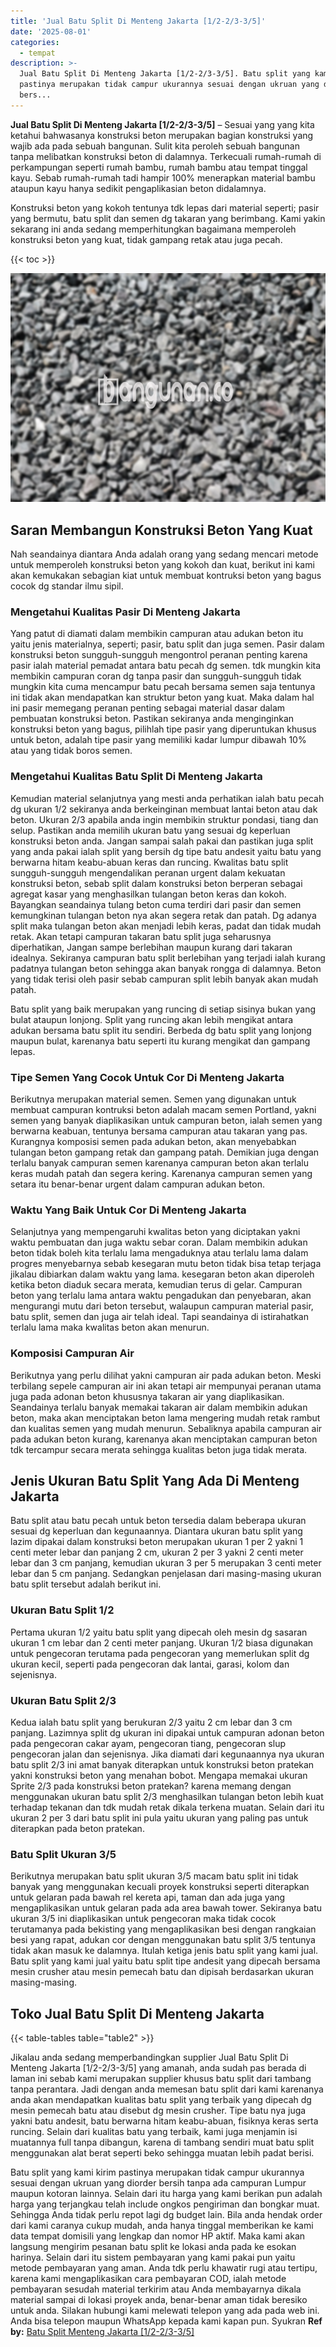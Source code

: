 ```yaml
---
title: 'Jual Batu Split Di Menteng Jakarta [1/2-2/3-3/5]'
date: '2025-08-01'
categories:
  - tempat
description: >-
  Jual Batu Split Di Menteng Jakarta [1/2-2/3-3/5]. Batu split yang kami kirim
  pastinya merupakan tidak campur ukurannya sesuai dengan ukruan yang diorder
  bers...
---
```


**Jual Batu Split Di Menteng Jakarta \[1/2-2/3-3/5\]** – Sesuai yang yang kita ketahui bahwasanya konstruksi beton merupakan bagian konstruksi yang wajib ada pada sebuah bangunan. Sulit kita peroleh sebuah bangunan tanpa melibatkan konstruksi beton di dalamnya. Terkecuali rumah-rumah di perkampungan seperti rumah bambu, rumah bambu atau tempat tinggal kayu. Sebab rumah-rumah tadi hampir 100% menerapkan material bambu ataupun kayu hanya sedikit pengaplikasian beton didalamnya.

Konstruksi beton yang kokoh tentunya tdk lepas dari material seperti; pasir yang bermutu, batu split dan semen dg takaran yang berimbang. Kami yakin sekarang ini anda sedang memperhitungkan bagaimana memperoleh konstruksi beton yang kuat, tidak gampang retak atau juga pecah.

{{< toc >}}

![Jual Batu Split Di Menteng Jakarta [1/2-2/3-3/5]](/images/jual-batu-split-28.png)

## Saran Membangun Konstruksi Beton Yang Kuat

Nah seandainya diantara Anda adalah orang yang sedang mencari metode untuk memperoleh konstruksi beton yang kokoh dan kuat, berikut ini kami akan kemukakan sebagian kiat untuk membuat kontruksi beton yang bagus cocok dg standar ilmu sipil.

### Mengetahui Kualitas Pasir Di Menteng Jakarta

Yang patut di diamati dalam membikin campuran atau adukan beton itu yaitu jenis materialnya, seperti; pasir, batu split dan juga semen. Pasir dalam konstruksi beton sungguh-sungguh mengontrol peranan penting karena pasir ialah material pemadat antara batu pecah dg semen. tdk mungkin kita membikin campuran coran dg tanpa pasir dan sungguh-sungguh tidak mungkin kita cuma mencampur batu pecah bersama semen saja tentunya ini tidak akan mendapatkan kan struktur beton yang kuat. Maka dalam hal ini pasir memegang peranan penting sebagai material dasar dalam pembuatan konstruksi beton. Pastikan sekiranya anda menginginkan konstruksi beton yang bagus, pilihlah tipe pasir yang diperuntukan khusus untuk beton, adalah tipe pasir yang memiliki kadar lumpur dibawah 10% atau yang tidak boros semen.

### Mengetahui Kualitas Batu Split Di Menteng Jakarta

Kemudian material selanjutnya yang mesti anda perhatikan ialah batu pecah dg ukuran 1/2 sekiranya anda berkeinginan membuat lantai beton atau dak beton. Ukuran 2/3 apabila anda ingin membikin struktur pondasi, tiang dan selup. Pastikan anda memilih ukuran batu yang sesuai dg keperluan konstruksi beton anda. Jangan sampai salah pakai dan pastikan juga split yang anda pakai ialah split yang bersih dg tipe batu andesit yaitu batu yang berwarna hitam keabu-abuan keras dan runcing. Kwalitas batu split sungguh-sungguh mengendalikan peranan urgent dalam kekuatan konstruksi beton, sebab split dalam konstruksi beton berperan sebagai agregat kasar yang menghasilkan tulangan beton keras dan kokoh. Bayangkan seandainya tulang beton cuma terdiri dari pasir dan semen kemungkinan tulangan beton nya akan segera retak dan patah. Dg adanya split maka tulangan beton akan menjadi lebih keras, padat dan tidak mudah retak. Akan tetapi campuran takaran batu split juga seharusnya diperhatikan, Jangan sampe berlebihan maupun kurang dari takaran idealnya. Sekiranya campuran batu split berlebihan yang terjadi ialah kurang padatnya tulangan beton sehingga akan banyak rongga di dalamnya. Beton yang tidak terisi oleh pasir sebab campuran split lebih banyak akan mudah patah.

Batu split yang baik merupakan yang runcing di setiap sisinya bukan yang bulat ataupun lonjong. Split yang runcing akan lebih mengikat antara adukan bersama batu split itu sendiri. Berbeda dg batu split yang lonjong maupun bulat, karenanya batu seperti itu kurang mengikat dan gampang lepas.

### Tipe Semen Yang Cocok Untuk Cor Di Menteng Jakarta

Berikutnya merupakan material semen. Semen yang digunakan untuk membuat campuran kontruksi beton adalah macam semen Portland, yakni semen yang banyak diaplikasikan untuk campuran beton, ialah semen yang berwarna keabuan, tentunya bersama campuran atau takaran yang pas. Kurangnya komposisi semen pada adukan beton, akan menyebabkan tulangan beton gampang retak dan gampang patah. Demikian juga dengan terlalu banyak campuran semen karenanya campuran beton akan terlalu keras mudah patah dan segera kering. Karenanya campuran semen yang setara itu benar-benar urgent dalam campuran adukan beton.

### Waktu Yang Baik Untuk Cor Di Menteng Jakarta

Selanjutnya yang mempengaruhi kwalitas beton yang diciptakan yakni waktu pembuatan dan juga waktu sebar coran. Dalam membikin adukan beton tidak boleh kita terlalu lama mengaduknya atau terlalu lama dalam progres menyebarnya sebab kesegaran mutu beton tidak bisa tetap terjaga jikalau dibiarkan dalam waktu yang lama. kesegaran beton akan diperoleh ketika beton diaduk secara merata, kemudian terus di gelar. Campuran beton yang terlalu lama antara waktu pengadukan dan penyebaran, akan mengurangi mutu dari beton tersebut, walaupun campuran material pasir, batu split, semen dan juga air telah ideal. Tapi seandainya di istirahatkan terlalu lama maka kwalitas beton akan menurun.

### Komposisi Campuran Air

Berikutnya yang perlu dilihat yakni campuran air pada adukan beton. Meski terbilang sepele campuran air ini akan tetapi air mempunyai peranan utama juga pada adonan beton khususnya takaran air yang diaplikasikan. Seandainya terlalu banyak memakai takaran air dalam membikin adukan beton, maka akan menciptakan beton lama mengering mudah retak rambut dan kualitas semen yang mudah menurun. Sebaliknya apabila campuran air pada adukan beton kurang, karenanya akan menciptakan campuran beton tdk tercampur secara merata sehingga kualitas beton juga tidak merata.

## Jenis Ukuran Batu Split Yang Ada Di Menteng Jakarta

Batu split atau batu pecah untuk beton tersedia dalam beberapa ukuran sesuai dg keperluan dan kegunaannya. Diantara ukuran batu split yang lazim dipakai dalam konstruksi beton merupakan ukuran 1 per 2 yakni 1 centi meter lebar dan panjang 2 cm, ukuran 2 per 3 yakni 2 centi meter lebar dan 3 cm panjang, kemudian ukuran 3 per 5 merupakan 3 centi meter lebar dan 5 cm panjang. Sedangkan penjelasan dari masing-masing ukuran batu split tersebut adalah berikut ini.

### Ukuran Batu Split 1/2

Pertama ukuran 1/2 yaitu batu split yang dipecah oleh mesin dg sasaran ukuran 1 cm lebar dan 2 centi meter panjang. Ukuran 1/2 biasa digunakan untuk pengecoran terutama pada pengecoran yang memerlukan split dg ukuran kecil, seperti pada pengecoran dak lantai, garasi, kolom dan sejenisnya.

### Ukuran Batu Split 2/3

Kedua ialah batu split yang berukuran 2/3 yaitu 2 cm lebar dan 3 cm panjang. Lazimnya split dg ukuran ini dipakai untuk campuran adonan beton pada pengecoran cakar ayam, pengecoran tiang, pengecoran slup pengecoran jalan dan sejenisnya. Jika diamati dari kegunaannya nya ukuran batu split 2/3 ini amat banyak diterapkan untuk konstruksi beton pratekan yakni konstruksi beton yang menahan bobot. Mengapa memakai ukuran Sprite 2/3 pada konstruksi beton pratekan? karena memang dengan menggunakan ukuran batu split 2/3 menghasilkan tulangan beton lebih kuat terhadap tekanan dan tdk mudah retak dikala terkena muatan. Selain dari itu ukuran 2 per 3 dari batu split ini pula yaitu ukuran yang paling pas untuk diterapkan pada beton pratekan.

### Batu Split Ukuran 3/5

Berikutnya merupakan batu split ukuran 3/5 macam batu split ini tidak banyak yang menggunakan kecuali proyek konstruksi seperti diterapkan untuk gelaran pada bawah rel kereta api, taman dan ada juga yang mengaplikasikan untuk gelaran pada ada area bawah tower. Sekiranya batu ukuran 3/5 ini diaplikasikan untuk pengecoran maka tidak cocok terutamanya pada bekisting yang mengaplikasikan besi dengan rangkaian besi yang rapat, adukan cor dengan menggunakan batu split 3/5 tentunya tidak akan masuk ke dalamnya. Itulah ketiga jenis batu split yang kami jual. Batu split yang kami jual yaitu batu split tipe andesit yang dipecah bersama mesin crusher atau mesin pemecah batu dan dipisah berdasarkan ukuran masing-masing.

## Toko Jual Batu Split Di Menteng Jakarta

{{< table-tables table="table2" >}}

Jikalau anda sedang memperbandingkan supplier Jual Batu Split Di Menteng Jakarta \[1/2-2/3-3/5\] yang amanah, anda sudah pas berada di laman ini sebab kami merupakan supplier khusus batu split dari tambang tanpa perantara. Jadi dengan anda memesan batu split dari kami karenanya anda akan mendapatkan kualitas batu split yang terbaik yang dipecah dg mesin pemecah batu atau disebut dg mesin crusher. Tipe batu nya juga yakni batu andesit, batu berwarna hitam keabu-abuan, fisiknya keras serta runcing. Selain dari kualitas batu yang terbaik, kami juga menjamin isi muatannya full tanpa dibangun, karena di tambang sendiri muat batu split menggunakan alat berat seperti beko sehingga muatan lebih padat berisi.

Batu split yang kami kirim pastinya merupakan tidak campur ukurannya sesuai dengan ukruan yang diorder bersih tanpa ada campuran Lumpur maupun kotoran lainnya. Selain dari itu harga yang kami berikan pun adalah harga yang terjangkau telah include ongkos pengiriman dan bongkar muat. Sehingga Anda tidak perlu repot lagi dg budget lain. Bila anda hendak order dari kami caranya cukup mudah, anda hanya tinggal memberikan ke kami data tempat domisili yang lengkap dan nomor HP aktif. Maka kami akan langsung mengirim pesanan batu split ke lokasi anda pada ke esokan harinya. Selain dari itu sistem pembayaran yang kami pakai pun yaitu metode pembayaran yang aman. Anda tdk perlu khawatir rugi atau tertipu, karena kami mengaplikasikan cara pembayaran COD, ialah metode pembayaran sesudah material terkirim atau Anda membayarnya dikala material sampai di lokasi proyek anda, benar-benar aman tidak beresiko untuk anda. Silakan hubungi kami melewati telepon yang ada pada web ini. Anda bisa telepon maupun WhatsApp kepada kami kapan pun. Syukran
**Ref by:** [Batu Split Menteng Jakarta [1/2-2/3-3/5]](https://id.wikipedia.org/wiki/Batu)
